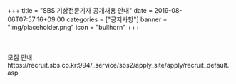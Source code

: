 +++
title = "SBS 기상전문기자 공개채용 안내"
date = 2019-08-06T07:57:16+09:00
categories = ["공지사항"]
banner = "img/placeholder.png"
icon = "bullhorn"
+++
<!--more-->
<br>
<div class='image'>
<img src="/img/309_2019-08-0713299.jpg" class="img-responsive" alt="">
</div>
<br>
모집 안내
https://recruit.sbs.co.kr:994/_service/sbs2/apply_site/apply/recruit_default.asp
